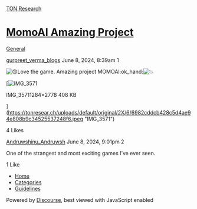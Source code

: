 [TON Research](/)

# [MomoAI Amazing Project](/t/momoai-amazing-project/22929)

[General](/c/general/4) 

    

[gurpreet\_verma\_blogs](https://tonresear.ch/u/gurpreet_verma_blogs)   June 8, 2024, 8:39am  1

![:heart_eyes:](https://tonresear.ch/images/emoji/twitter/heart_eyes.png?v=12 ":heart_eyes:")Love the game. Amazing project MOMOAI​:ok\_hand:![:boom:](https://tonresear.ch/images/emoji/twitter/boom.png?v=12 ":boom:")  

[![IMG_3571](https://tonresear.ch/uploads/default/optimized/2X/6/6982cddcb428c5d4ae94e808b9c34525537248f6_2_231x500.jpeg)

IMG\_35711284×2778 408 KB

](https://tonresear.ch/uploads/default/original/2X/6/6982cddcb428c5d4ae94e808b9c34525537248f6.jpeg "IMG_3571")

  4 Likes

[Andruwshinu\_Andruwsh](https://tonresear.ch/u/Andruwshinu_Andruwsh) June 8, 2024, 9:01pm  2

One of the strangest and most exciting games I’ve ever seen.

  1 Like

*   [Home](/)
*   [Categories](/categories)
*   [Guidelines](/guidelines)

Powered by [Discourse](https://www.discourse.org), best viewed with JavaScript enabled